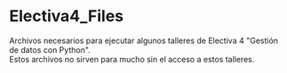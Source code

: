 # Electiva4_Files

Archivos necesarios para ejecutar algunos talleres de Electiva 4 "Gestión de datos con Python".  
Estos archivos no sirven para mucho sin el acceso a estos talleres.
